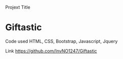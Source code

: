 Projext Title
# Giftastic

Code used
HTML, CSS, Bootstrap, Javascript, Jquery

Link https://github.com/InvNO1247/Giftastic


